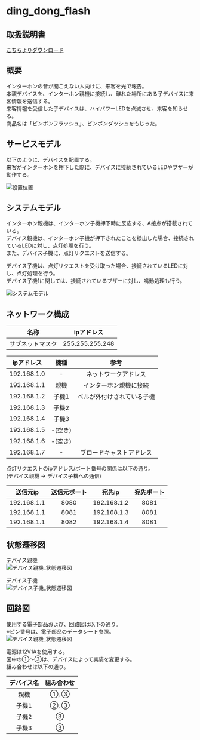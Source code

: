 # ding_dong_flash  

## 取扱説明書  

[こちらよりダウンロード](/instruction_manual/ピンポンフラッシュ取扱説明書.pdf "取扱説明書")  

## 概要

インターホンの音が聞こえない人向けに、来客を光で報告。  
本親デバイスを、インターホン親機に接続し、離れた場所にある子デバイスに来客情報を送信する。  
来客情報を受信した子デバイスは、ハイパワーLEDを点滅させ、来客を知らせる。  
商品名は「ピンポンフラッシュ」、ピンポンダッシュをもじった。  


## サービスモデル

以下のように、デバイスを配置する。  
来客がインターホンを押下した際に、デバイスに接続されているLEDやブザーが動作する。   

![設置位置](./data/設置位置.PNG)


## システムモデル

インターホン親機は、インターホン子機押下時に反応する、A接点が搭載されている。  
デバイス親機は、インターホン子機が押下されたことを検出した場合、接続されているLEDに対し、点灯処理を行う。  
また、デバイス子機に、点灯リクエストを送信する。  

デバイス子機は、点灯リクエストを受け取った場合、接続されているLEDに対し、点灯処理を行う。  
デバイス子機1に関しては、接続されているブザーに対し、鳴動処理も行う。  

![システムモデル](./data/システムモデル.PNG)  


## ネットワーク構成

| 名称             | ipアドレス      |
| :--------------: | :-------------: |
| サブネットマスク | 255.255.255.248 |

| ipアドレス  | 機種    | 参考                       |
| :---------: | :-----: | :------------------------: |
| 192.168.1.0 | -       | ネットワークアドレス       |
| 192.168.1.1 | 親機    | インターホン親機に接続     |
| 192.168.1.2 | 子機1   | ベルが外付けされている子機 |
| 192.168.1.3 | 子機2   |                            |
| 192.168.1.4 | 子機3   |                            |
| 192.168.1.5 | -(空き) |                            |
| 192.168.1.6 | -(空き) |                            |
| 192.168.1.7 | -       | ブロードキャストアドレス   |


点灯リクエストのipアドレス/ポート番号の関係は以下の通り。  
(デバイス親機 -> デバイス子機への通信)  

| 送信元ip    | 送信元ポート | 宛先ip      | 宛先ポート |
| :---------: | :----------: | :---------: | :--------: |
| 192.168.1.1 | 8080         | 192.168.1.2 | 8081       |
| 192.168.1.1 | 8081         | 192.168.1.3 | 8081       |
| 192.168.1.1 | 8082         | 192.168.1.4 | 8081       |


## 状態遷移図

デバイス親機  
![デバイス親機_状態遷移図](./out/data/StateTransitionDiagram_leader/StateTransitionDiagram_leader.png)

デバイス子機  
![デバイス子機_状態遷移図](./out/data/StateTransitionDiagram_follower/StateTransitionDiagram_leader.png)


## 回路図

使用する電子部品および、回路図は以下の通り。  
※ピン番号は、電子部品のデータシート参照。  
![デバイス親機_状態遷移図](./data/回路図.png)  

電源は12V1Aを使用する。  
図中の①〜③は、デバイスによって実装を変更する。  
組み合わせは以下の通り。  

| デバイス名 | 組み合わせ |
| :--------: | :--------: |
| 親機       | ①, ③     |
| 子機1      | ②, ③     |
| 子機2      | ③         |
| 子機3      | ③         |
